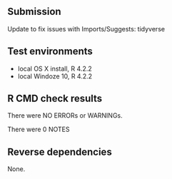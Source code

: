 ## Submission
Update to fix issues with Imports/Suggests: tidyverse

## Test environments
* local OS X install, R 4.2.2
* local Windoze 10,   R 4.2.2

## R CMD check results
There were   NO   ERRORs or WARNINGs. 

There were 0  NOTES 

   
## Reverse dependencies
None.